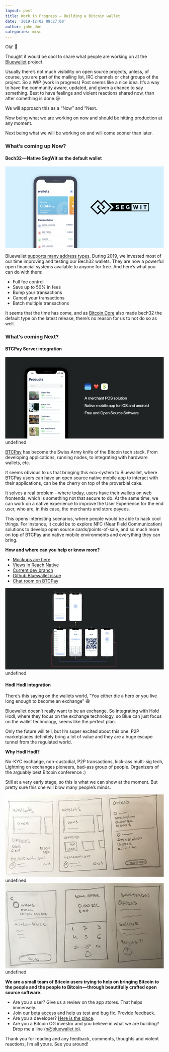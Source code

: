 ```yaml
---
layout: post
title: Work in Progress — Building a Bitcoin wallet
date: '2019-12-02 08:27:00'
author: john_doe
categories: misc
---
```


Olá! 👋

Thought it would be cool to share what people are working on at the [Bluewallet](https://bluewallet.io) project.

Usually there’s not much visibility on open source projects, unless, of course, you are part of the mailing list, IRC channels or chat groups of the project. So a WIP (work in progress) Post seems like a nice idea. It’s a way to have the community aware, updated, and given a chance to say something. Best to have feelings and violent reactions shared now, than after something is done.😃

We will approach this as a “Now” and “Next.

Now being what we are working on now and should be hitting production at any moment.

Next being what we will be working on and will come sooner than later.

### What’s coming up Now?

#### Bech32 — Native SegWit as the default wallet

![](/_posts/img/1__JueZcC5e5L78fmq7Rop04A.png)

Bluewallet [supports many address types](https://bluewallet.io/bitcoin-wallet/). During 2019, we invested most of our time improving and testing our Bech32 wallets. They are now a powerful open financial systems available to anyone for free. And here’s what you can do with them:

*   Full fee control
*   Save up to 50% in fees
*   Bump your transactions
*   Cancel your transactions
*   Batch multiple transactions

It seems that the time has come, and as [Bitcoin Core](https://bitcoincore.org/) also made bech32 the default type on the latest release, there’s no reason for us to not do so as well.

### What’s coming Next?

#### BTCPay Server integration

![](/_posts/img/1__xCzKdweAJ__YNrvXwhkqfTw.png)
undefined

[BTCPay](https://btcpayserver.org/) has become the Swiss Army knife of the Bitcoin tech stack. From developing applications, running nodes, to integrating with hardware wallets, etc.

It seems obvious to us that bringing this eco-system to Bluewallet, where BTCPay users can have an open source native mobile app to interact with their applications, can be the cherry on top of the proverbial cake.

It solves a real problem - where today, users have their wallets on web frontends, which is something not that secure to do. At the same time, we can work on a native experience to improve the User Experience for the end user, who are, in this case, the merchants and store payees.

This opens interesting scenarios, where people would be able to hack cool things. For instance, it could be to explore NFC (Near Field Communication) solutions to develop open source cards/points-of-sale, and so much more on top of BTCPay and native mobile environments and everything they can bring.

**How and where can you help or know more?**

*   [Mockups are here](https://sketch.cloud/s/p7ZQo/p/btcpay)
*   [Views in Reach Native](https://drive.google.com/open?id=1z07eypjlFJOSR8yW1ot0ZuKBj-vzJDox)
*   [Current dev branch](https://github.com/BlueWallet/BlueWallet/tree/btcpayserverui)
*   [Github Bluewallet issue](https://github.com/BlueWallet/BlueWallet/issues/328)
*   [Chat room on BTCPay](https://chat.btcpayserver.org/btcpayserver/channels/bluewallet-btcpay)

![](/_posts/img/1__WgPKeu2PHYkA4Jr0JnaThA.png)
undefined

#### Hodl Hodl integration

There’s this saying on the wallets world, “You either die a hero or you live long enough to become an exchange” 😆

Bluewallet doesn’t really want to be an exchange. So integrating with Hold Hodl, where they focus on the exchange technology, so Blue can just focus on the wallet technology, seems like the perfect plan.

Only the future will tell, but I’m super excited about this one. P2P marketplaces definitely bring a lot of value and they are a huge escape tunnel from the regulated world.

**Why Hodl Hodl?**

No-KYC exchange, non-custodial, P2P transactions, kick-ass multi-sig tech, Lightning on exchanges pioneers, bad-ass group of people. Organizers of the arguably best Bitcoin conference :)

Still at a very early stage, so this is what we can show at the moment. But pretty sure this one will blow many people’s minds.

![](/_posts/img/1__1UgOVs9myOAfURf8t3lrEg.png)
undefined![](/_posts/img/1__o0uBYENEVmezDzSSZf1KBQ.png)
undefined

**We are a small team of Bitcoin users trying to help on bringing Bitcoin to the people and the people to Bitcoin — through beautifully crafted open source software.**

*   Are you a user? Give us a review on the app stores. That helps immensely.
*   Join our [beta access](https://testflight.apple.com/join/8KtgcwC6) and help us test and bug fix. Provide feedback.
*   Are you a developer? [Here is the place](https://github.com/BlueWallet/BlueWallet).
*   Are you a Bitcoin OG investor and you believe in what we are building? Drop me a line (n@bluewallet.io).

Thank you for reading and any feedback, comments, thoughts and violent reactions, I’m all yours. See you around!
